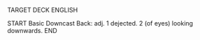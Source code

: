 TARGET DECK
ENGLISH

START
Basic
Downcast
Back: adj. 1 dejected. 2 (of eyes) looking downwards.
END
